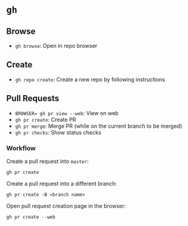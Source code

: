 # `gh`

## Browse

- `gh browse`: Open in repo browser

## Create

- `gh repo create`: Create a new repo by following instructions

## Pull Requests

- `BROWSER= gh pr view --web`: View on web
- `gh pr create`: Create PR
- `gh pr merge`: Merge PR (while on the current branch to be merged)
- `gh pr checks`: Show status checks

### Workflow

Create a pull request into `master`:

	gh pr create

Create a pull request into a different branch:

	gh pr create -B <branch name>

Open pull request creation page in the browser:

	gh pr create --web

